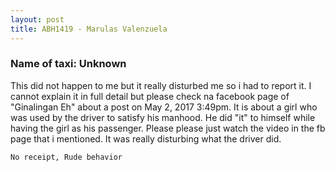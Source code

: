 ```yaml
---
layout: post
title: ABH1419 - Marulas Valenzuela
---
```


### Name of taxi: Unknown

This did not happen to me but it really disturbed me so i had to report it. I cannot explain it in full detail but please check na facebook page of "Ginalingan Eh" about a post on May 2, 2017 3:49pm. It is about a girl who was used by the driver to satisfy his manhood. He did "it" to himself while having the girl as his passenger. Please please just watch the video in the fb page that i mentioned. It was really disturbing what the driver did.

```No receipt, Rude behavior```
